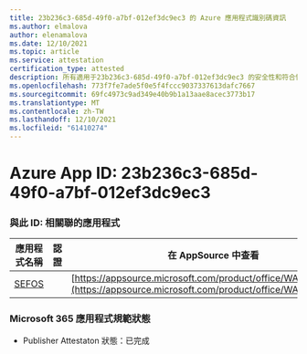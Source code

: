 ```yaml
---
title: 23b236c3-685d-49f0-a7bf-012ef3dc9ec3 的 Azure 應用程式識別碼資訊
ms.author: elmalova
author: elenamalova
ms.date: 12/10/2021
ms.topic: article
ms.service: attestation
certification_type: attested
description: 所有適用于23b236c3-685d-49f0-a7bf-012ef3dc9ec3 的安全性和符合性資訊資訊。
ms.openlocfilehash: 773f7fe7ade5f0e5f4fccc9037337613dafc7667
ms.sourcegitcommit: 69fc4973c9ad349e40b9b1a13aae8acec3773b17
ms.translationtype: MT
ms.contentlocale: zh-TW
ms.lasthandoff: 12/10/2021
ms.locfileid: "61410274"
---
```

# <a name="azure-app-id-23b236c3-685d-49f0-a7bf-012ef3dc9ec3"></a>Azure App ID: 23b236c3-685d-49f0-a7bf-012ef3dc9ec3


### <a name="apps-associated-with-this-id"></a>與此 ID: 相關聯的應用程式
| **應用程式名稱** | **認證** | **在 AppSource 中查看** |
|--------------|---------------|-----------------------|
| [SEFOS](https://docs.microsoft.com/microsoft-365-app-certification/forward/WA200003219) |  | [https://appsource.microsoft.com/product/office/WA200003219](https://appsource.microsoft.com/product/office/WA200003219) |

### <a name="microsoft-365-app-compliance-status"></a>Microsoft 365 應用程式規範狀態
- Publisher Attestaton 狀態：已完成
